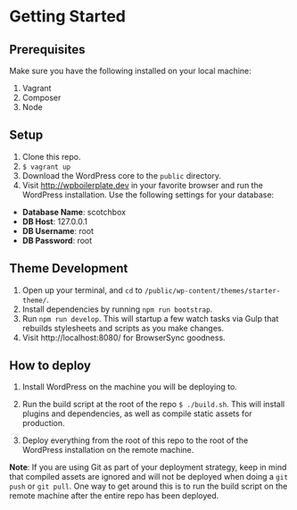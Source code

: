 # Getting Started

## Prerequisites

Make sure you have the following installed on your local machine:

1. Vagrant
2. Composer
3. Node

## Setup

1. Clone this repo.
2. ```$ vagrant up```
3. Download the WordPress core to the ```public``` directory.
4. Visit http://wpboilerplate.dev in your favorite browser and run the WordPress installation. Use the following settings for your database:
  - **Database Name**: scotchbox
  - **DB Host**: 127.0.0.1
  - **DB Username**: root
  - **DB Password**: root

## Theme Development

1. Open up your terminal, and ```cd``` to ```/public/wp-content/themes/starter-theme/```.
2. Install dependencies by running ```npm run bootstrap```.
3. Run ```npm run develop```. This will startup a few watch tasks via Gulp that rebuilds stylesheets and scripts as you make changes.
4. Visit http://localhost:8080/ for BrowserSync goodness.

## How to deploy

1. Install WordPress on the machine you will be deploying to.

2. Run the build script at the root of the repo `$ ./build.sh`. This will install plugins and dependencies, as well as compile static assets for production.

3. Deploy everything from the root of this repo to the root of the WordPress installation on the remote machine.

**Note**: If you are using Git as part of your deployment strategy, keep in mind that compiled assets are ignored and will not be deployed when doing a `git push` or `git pull`. One way to get around this is to run the build script on the remote machine after the entire repo has been deployed.

